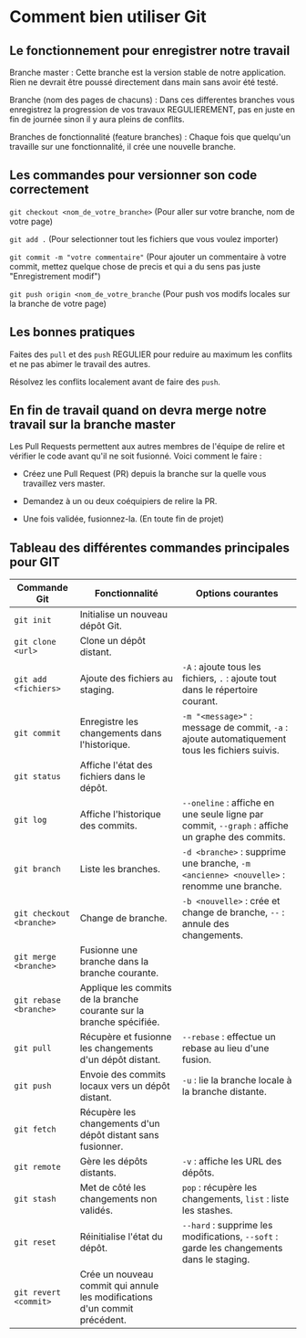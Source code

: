 # Comment bien utiliser Git


## Le fonctionnement pour enregistrer notre travail

Branche master : Cette branche est la version stable de notre application. Rien ne devrait être poussé directement dans main sans avoir été testé.

Branche (nom des pages de chacuns) : Dans ces differentes branches vous enregistrez la progression de vos travaux REGULIEREMENT, pas en juste en fin de journée sinon il y aura pleins de conflits.

Branches de fonctionnalité (feature branches) : Chaque fois que quelqu'un travaille sur une fonctionnalité, il crée une nouvelle branche.

## Les commandes pour versionner son code correctement

```git checkout <nom_de_votre_branche>``` (Pour aller sur votre branche, nom de votre page)  

```git add .``` (Pour selectionner tout les fichiers que vous voulez importer)  

```git commit -m "votre commentaire"``` (Pour ajouter un commentaire à votre commit, mettez quelque chose de precis et qui a du sens pas juste "Enregistrement modif")  

```git push origin <nom_de_votre_branche``` (Pour push vos modifs locales sur la branche de votre page)  


## Les bonnes pratiques

Faites des ```pull``` et des ```push``` REGULIER pour reduire au maximum les conflits et ne pas abimer le travail des autres.

Résolvez les conflits localement avant de faire des ```push```.


## En fin de travail quand on devra merge notre travail sur la branche master

Les Pull Requests permettent aux autres membres de l'équipe de relire et vérifier le code avant qu'il ne soit fusionné. Voici comment le faire :

- Créez une Pull Request (PR) depuis la branche sur la quelle vous travaillez vers master.
  
- Demandez à un ou deux coéquipiers de relire la PR.
  
- Une fois validée, fusionnez-la. (En toute fin de projet)
  




## Tableau des différentes commandes principales pour GIT

| **Commande Git**         | **Fonctionnalité**                                           | **Options courantes**                                |
|--------------------------|-------------------------------------------------------------|------------------------------------------------------|
| `git init`               | Initialise un nouveau dépôt Git.                            |                                                      |
| `git clone <url>`        | Clone un dépôt distant.                                      |                                                      |
| `git add <fichiers>`     | Ajoute des fichiers au staging.                              | `-A` : ajoute tous les fichiers, `.` : ajoute tout dans le répertoire courant. |
| `git commit`             | Enregistre les changements dans l'historique.                | `-m "<message>"` : message de commit, `-a` : ajoute automatiquement tous les fichiers suivis. |
| `git status`             | Affiche l'état des fichiers dans le dépôt.                   |                                                      |
| `git log`                | Affiche l'historique des commits.                            | `--oneline` : affiche en une seule ligne par commit, `--graph` : affiche un graphe des commits. |
| `git branch`             | Liste les branches.                                          | `-d <branche>` : supprime une branche, `-m <ancienne> <nouvelle>` : renomme une branche. |
| `git checkout <branche>` | Change de branche.                                           | `-b <nouvelle>` : crée et change de branche, `--` : annule des changements. |
| `git merge <branche>`    | Fusionne une branche dans la branche courante.               |                                                      |
| `git rebase <branche>`   | Applique les commits de la branche courante sur la branche spécifiée. |                                                  |
| `git pull`               | Récupère et fusionne les changements d'un dépôt distant.     | `--rebase` : effectue un rebase au lieu d'une fusion. |
| `git push`               | Envoie des commits locaux vers un dépôt distant.             | `-u` : lie la branche locale à la branche distante.   |
| `git fetch`              | Récupère les changements d'un dépôt distant sans fusionner.  |                                                      |
| `git remote`             | Gère les dépôts distants.                                    | `-v` : affiche les URL des dépôts.                   |
| `git stash`              | Met de côté les changements non validés.                     | `pop` : récupère les changements, `list` : liste les stashes. |
| `git reset`              | Réinitialise l'état du dépôt.                                | `--hard` : supprime les modifications, `--soft` : garde les changements dans le staging. |
| `git revert <commit>`    | Crée un nouveau commit qui annule les modifications d'un commit précédent. |                                                  |
